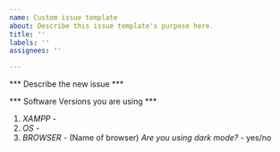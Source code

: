 ```yaml
---
name: Custom issue template
about: Describe this issue template's purpose here.
title: ''
labels: ''
assignees: ''

---
```


*** Describe the new issue ***


*** Software Versions you are using ***
1. *XAMPP* - 
2. *OS* - 
3. *BROWSER* - (Name of browser) *Are you using dark mode?* - yes/no
